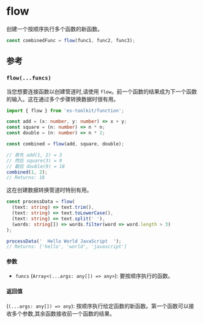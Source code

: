 # flow

创建一个按顺序执行多个函数的新函数。

```typescript
const combinedFunc = flow(func1, func2, func3);
```

## 参考

### `flow(...funcs)`

当您想要连接函数以创建管道时,请使用 `flow`。前一个函数的结果成为下一个函数的输入。这在通过多个步骤转换数据时很有用。

```typescript
import { flow } from 'es-toolkit/function';

const add = (x: number, y: number) => x + y;
const square = (n: number) => n * n;
const double = (n: number) => n * 2;

const combined = flow(add, square, double);

// 首先 add(1, 2) = 3
// 然后 square(3) = 9
// 最后 double(9) = 18
combined(1, 2);
// Returns: 18
```

这在创建数据转换管道时特别有用。

```typescript
const processData = flow(
  (text: string) => text.trim(),
  (text: string) => text.toLowerCase(),
  (text: string) => text.split(' '),
  (words: string[]) => words.filter(word => word.length > 3)
);

processData('  Hello World JavaScript  ');
// Returns: ['hello', 'world', 'javascript']
```

#### 参数

- `funcs` (`Array<(...args: any[]) => any>`): 要按顺序执行的函数。

#### 返回值

(`(...args: any[]) => any`): 按顺序执行给定函数的新函数。第一个函数可以接收多个参数,其余函数接收前一个函数的结果。
